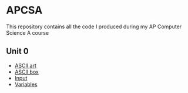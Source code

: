 # APCSA

This repository contains all the code I produced during my AP Computer Science A course

## Unit 0
- [ASCII art](https://github.com/Daniel-Egorov/Egorov_Daniel_apcsa-2022/blob/main/Unit-00/src/AsciiArt.java)
- [ASCII box](https://github.com/Daniel-Egorov/Egorov_Daniel_apcsa-2022/blob/main/Unit-00/src/AsciiBox.java)
- [Input](https://github.com/Daniel-Egorov/Egorov_Daniel_apcsa-2022/blob/main/Unit-00/src/Input.java)
- [Variables](https://github.com/Daniel-Egorov/Egorov_Daniel_apcsa-2022/blob/main/Unit-00/src/Variables.java)